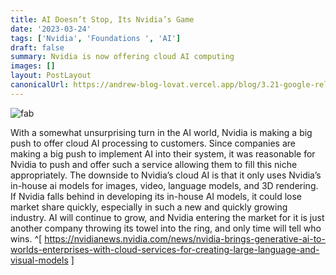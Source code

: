 ```yaml
---
title: AI Doesn’t Stop, Its Nvidia’s Game
date: '2023-03-24'
tags: ['Nvidia', 'Foundations ', 'AI']
draft: false
summary: Nvidia is now offering cloud AI computing
images: []
layout: PostLayout
canonicalUrl: https://andrew-blog-lovat.vercel.app/blog/3.21-google-releases-bard-ai
---
```


![fab](/static/images/nvidia-ai-foundations.png)

With a somewhat unsurprising turn in the AI world, Nvidia is making a big push to offer cloud AI processing to customers. Since companies are making a big push to implement AI into their system, it was reasonable for Nvidia to push and offer such a service allowing them to fill this niche appropriately. The downside to Nvidia’s cloud AI is that it only uses Nvidia’s in-house ai models for images, video, language models, and 3D rendering. If Nvidia falls behind in developing its in-house AI models, it could lose market share quickly, especially in such a new and quickly growing industry. AI will continue to grow, and Nvidia entering the market for it is just another company throwing its towel into the ring, and only time will tell who wins. ^[ https://nvidianews.nvidia.com/news/nvidia-brings-generative-ai-to-worlds-enterprises-with-cloud-services-for-creating-large-language-and-visual-models ]

